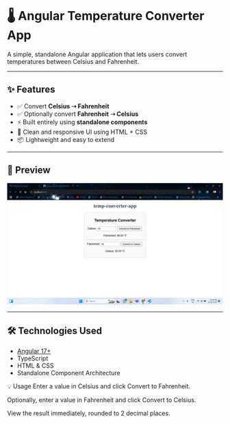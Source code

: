 # 🌡️ Angular Temperature Converter App

A simple, standalone Angular application that lets users convert temperatures between Celsius and Fahrenheit.

---

## ✨ Features

- ✅ Convert **Celsius ➝ Fahrenheit**
- ✅ Optionally convert **Fahrenheit ➝ Celsius**
- ⚡ Built entirely using **standalone components**
- 🎯 Clean and responsive UI using HTML + CSS
- 📦 Lightweight and easy to extend

---

## 📸 Preview

![screenshot](screenshot.png) <!-- Replace with actual image if available -->

---

## 🛠️ Technologies Used

- [Angular 17+](https://angular.io/)
- TypeScript
- HTML & CSS
- Standalone Component Architecture

💡 Usage
Enter a value in Celsius and click Convert to Fahrenheit.

Optionally, enter a value in Fahrenheit and click Convert to Celsius.

View the result immediately, rounded to 2 decimal places.





